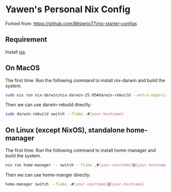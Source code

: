 # Yawen's Personal Nix Config

Forked from: https://github.com/Misterio77/nix-starter-configs

## Requirement

Install [nix](https://nixos.org/download/#nix-install-linux).

## On MacOS

The first time: Run the following command to install nix-darwin and build the system.
```bash
sudo nix run nix-darwin/nix-darwin-25.05#darwin-rebuild --extra-experimental-features nix-command --extra-experimental-features flakes -- switch --flake .#[your-hostname]
```

Then we can use darwin-rebuild directly: 
```bash
sudo darwin-rebuild switch --flake .#[your-hostname]
```

## On Linux (except NixOS), standalone home-manager

The first time: Run the following command to install home-manager and build the system. 
```bash
nix run home-manager -- switch --flake .#[your-username]@[your-hostname]
```

Then we can use home-manger directly: 
```bash
home-manager switch --flake .#[your-username]@[your-hostname]
```
